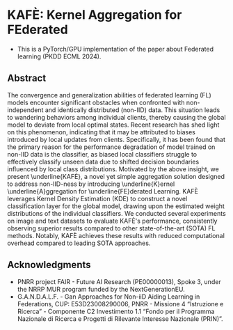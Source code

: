 # KAFÈ: Kernel Aggregation for FEderated
- This is a PyTorch/GPU implementation of the paper about Federated learning (PKDD ECML 2024).

## Abstract
The convergence and generalization abilities of federated learning (FL) models encounter significant obstacles when confronted with non-independent and identically distributed (non-IID) data. This situation leads to wandering behaviors among individual clients, thereby causing the global model to deviate from local optimal states. Recent research has shed light on this phenomenon, indicating that it may be attributed to biases introduced by local updates from clients. Specifically, it has been found that the primary reason for the performance degradation of model trained on non-IID data is the classifier, 
as biased local classifiers struggle to effectively classify unseen data due to shifted decision boundaries influenced by local class distributions. Motivated by the above insight, we present \underline{KAFÈ}, a novel yet simple aggregation solution designed to address non-IID-ness by introducing \underline{K}ernel \underline{A}ggregation for \underline{FE}derated Learning. KAFÈ leverages Kernel Density Estimation (KDE) to construct a novel classification layer for the global model, drawing upon the estimated weight distributions of the individual classifiers. We conducted several experiments on image and text datasets to evaluate KAFÈ's performance, consistently observing superior results compared to other state-of-the-art (SOTA) FL methods. Notably, KAFÈ achieves these results with reduced computational overhead compared to leading SOTA approaches.

## Acknowledgments
 - PNRR project FAIR -  Future AI Research (PE00000013), Spoke 3, under the NRRP MUR program funded by the NextGenerationEU.
 - G.A.N.D.A.L.F. - Gan Approaches for Non-iiD Aiding Learning in Federations, CUP: E53D23008290006, PNRR - Missione 4 “Istruzione e Ricerca” - Componente C2 Investimento 1.1 “Fondo per il Programma Nazionale di Ricerca e Progetti di Rilevante Interesse Nazionale (PRIN)”.
